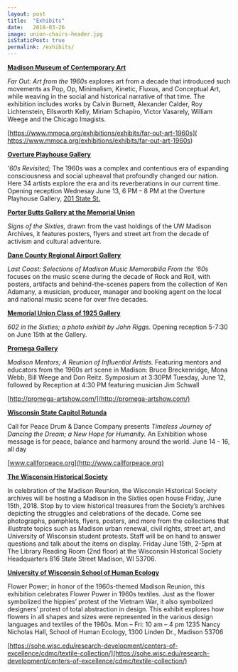 ```yaml
---
layout: post
title:  "Exhibits"
date:   2018-03-26
image: union-chairs-header.jpg
isStaticPost: true
permalink: /exhibits/
---
```

**<u>Madison Museum of Contemporary  Art</u>**

_Far Out: Art from the 1960s_ explores art from a decade that introduced such movements as Pop, Op, Minimalism, Kinetic, Fluxus, and Conceptual Art, while weaving in the social and historical narrative of that time. The exhibition includes works by Calvin Burnett, Alexander Calder, Roy Lichtenstein, Ellsworth Kelly, Miriam Schapiro, Victor Vasarely, William Weege and the Chicago Imagists.

[https://www.mmoca.org/exhibitions/exhibits/far-out-art-1960s]( https://www.mmoca.org/exhibitions/exhibits/far-out-art-1960s)

**<u>Overture Playhouse Gallery</u>**

_'60s Revisited;_ The 1960s was a complex and contentious era of expanding consciousness and social upheaval that profoundly changed our nation. Here 34 artists explore the era and its reverberations in our current time. Opening reception Wednesay June 13, 6 PM – 8 PM at the Overture Playhouse Gallery, <a href="https://goo.gl/maps/Ud4wTmZJ5t82">201 State St.</a>

**<u>Porter Butts Gallery at the Memorial Union</u>**

_Signs of the Sixties,_ drawn from the vast holdings of the UW Madison Archives, it features posters, flyers and street art from the decade of activism and cultural adventure.

**<u>Dane County Regional Airport Gallery</u>**

_Last Coast: Selections of Madison Music Memorabilia From the '60s_ focuses on the music scene during the decade of Rock and Roll, with posters, artifacts and behind-the-scenes papers from the collection of Ken Adamany, a musician, producer, manager and booking agent on the local and national music scene for over five decades.

**<u>Memorial Union Class of 1925 Gallery</u>**

_602 in the Sixties; a photo exhibit by John Riggs._ Opening reception 5-7:30 on June 15th at the Gallery.

**<u>Promega Gallery</u>**

_Madison Mentors; A Reunion of Influential Artists._ Featuring mentors and educators from the 1960s art scene in Madison:  Bruce Breckenridge, Mona Webb, Bill Weege and Don Reitz. Symposium at 3:30PM Tuesday, June 12, followed by Reception at 4:30 PM featuring musician Jim Schwall

[http://promega-artshow.com/](http://promega-artshow.com/)

**<u>Wisconsin State Capitol Rotunda</u>**

Call for Peace Drum & Dance Company presents _Timeless Journey of Dancing the Dream; a New Hope for Humanity._ An Exhibition whose message is for peace, balance and harmony around the world. June 14 - 16, all day

[www.callforpeace.org](http://www.callforpeace.org)

**<u>The Wisconsin Historical Society</u>**

In celebration of the Madison Reunion, the Wisconsin Historical Society archives will be hosting a Madison in the Sixties open house Friday, June 15th, 2018. Stop by to view historical treasures from the Society’s archives depicting the struggles and celebrations of the decade. Come see photographs, pamphlets, flyers, posters, and more from the collections that illustrate topics such as Madison urban renewal, civil rights, street art, and University of Wisconsin student protests.  Staff will be on hand to answer questions and talk about the items on display. Friday June 15th, 2-5pm at The Library Reading Room (2nd floor) at the Wisconsin Historical Society Headquarters 816 State Street Madison, WI 53706.

**<u>University of Wisconsin School of Human Ecology</u>**

Flower Power; in honor of the 1960s-themed Madison Reunion, this exhibition celebrates Flower Power in 1960s textiles. Just as the flower symbolized the hippies’ protest of the Vietnam War, it also symbolized designers’ protest of total abstraction in design. This exhibit explores how flowers in all shapes and sizes were represented in the various design languages and textiles of the 1960s. Mon – Fri: 10 am – 4 pm 1235 Nancy Nicholas Hall, School of Human Ecology, 1300 Linden Dr., Madison 53706

[https://sohe.wisc.edu/research-development/centers-of-excellence/cdmc/textile-collection/](https://sohe.wisc.edu/research-development/centers-of-excellence/cdmc/textile-collection/)
